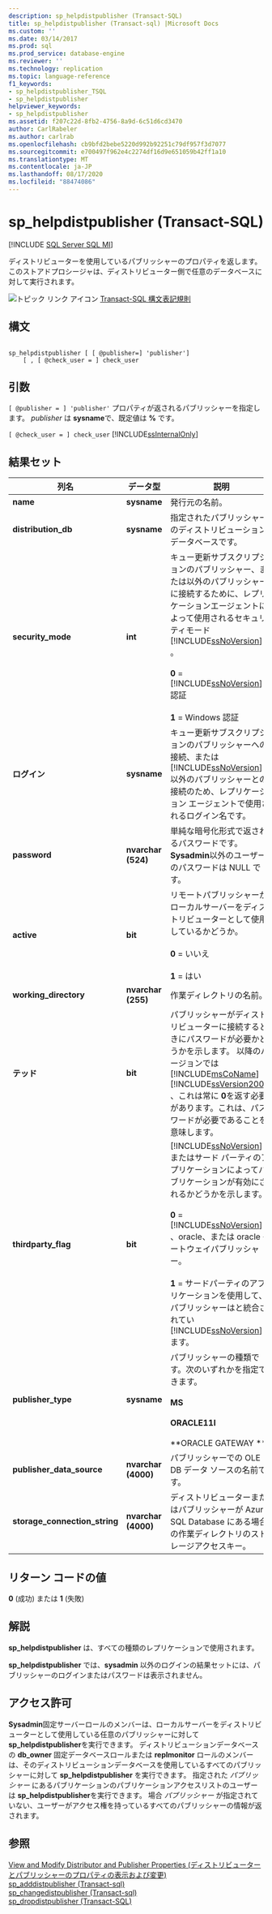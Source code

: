 ```yaml
---
description: sp_helpdistpublisher (Transact-SQL)
title: sp_helpdistpublisher (Transact-sql) |Microsoft Docs
ms.custom: ''
ms.date: 03/14/2017
ms.prod: sql
ms.prod_service: database-engine
ms.reviewer: ''
ms.technology: replication
ms.topic: language-reference
f1_keywords:
- sp_helpdistpublisher_TSQL
- sp_helpdistpublisher
helpviewer_keywords:
- sp_helpdistpublisher
ms.assetid: f207c22d-8fb2-4756-8a9d-6c51d6cd3470
author: CarlRabeler
ms.author: carlrab
ms.openlocfilehash: cb9bfd2bebe5220d992b92251c79df957f3d7077
ms.sourcegitcommit: e700497f962e4c2274df16d9e651059b42ff1a10
ms.translationtype: MT
ms.contentlocale: ja-JP
ms.lasthandoff: 08/17/2020
ms.locfileid: "88474086"
---
```

# <a name="sp_helpdistpublisher-transact-sql"></a>sp_helpdistpublisher (Transact-SQL)
[!INCLUDE [SQL Server SQL MI](../../includes/applies-to-version/sql-asdbmi.md)]

  ディストリビューターを使用しているパブリッシャーのプロパティを返します。 このストアドプロシージャは、ディストリビューター側で任意のデータベースに対して実行されます。  
  
 ![トピック リンク アイコン](../../database-engine/configure-windows/media/topic-link.gif "トピック リンク アイコン") [Transact-SQL 構文表記規則](../../t-sql/language-elements/transact-sql-syntax-conventions-transact-sql.md)  
  
## <a name="syntax"></a>構文  
  
```  
  
sp_helpdistpublisher [ [ @publisher=] 'publisher']   
    [ , [ @check_user = ] check_user  
```  
  
## <a name="arguments"></a>引数  
`[ @publisher = ] 'publisher'` プロパティが返されるパブリッシャーを指定します。 *publisher* は **sysname**で、既定値は **%** です。  
  
`[ @check_user = ] check_user` [!INCLUDE[ssInternalOnly](../../includes/ssinternalonly-md.md)]  
  
## <a name="result-sets"></a>結果セット  
  
|列名|データ型|説明|  
|-----------------|---------------|-----------------|  
|**name**|**sysname**|発行元の名前。|  
|**distribution_db**|**sysname**|指定されたパブリッシャーのディストリビューションデータベースです。|  
|**security_mode**|**int**|キュー更新サブスクリプションのパブリッシャー、または以外のパブリッシャーに接続するために、レプリケーションエージェントによって使用されるセキュリティモード [!INCLUDE[ssNoVersion](../../includes/ssnoversion-md.md)] 。<br /><br /> **0**  =  [!INCLUDE[ssNoVersion](../../includes/ssnoversion-md.md)] 認証<br /><br /> **1** = Windows 認証|  
|**ログイン**|**sysname**|キュー更新サブスクリプションのパブリッシャーへの接続、または [!INCLUDE[ssNoVersion](../../includes/ssnoversion-md.md)] 以外のパブリッシャーとの接続のため、レプリケーション エージェントで使用されるログイン名です。|  
|**password**|**nvarchar (524)**|単純な暗号化形式で返されるパスワードです。 **Sysadmin**以外のユーザーのパスワードは NULL です。|  
|**active**|**bit**|リモートパブリッシャーがローカルサーバーをディストリビューターとして使用しているかどうか。<br /><br /> **0** = いいえ<br /><br /> **1** = はい|  
|**working_directory**|**nvarchar (255)**|作業ディレクトリの名前。|  
|**テッド**|**bit**|パブリッシャーがディストリビューターに接続するときにパスワードが必要かどうかを示します。 以降のバージョンでは [!INCLUDE[msCoName](../../includes/msconame-md.md)] [!INCLUDE[ssVersion2005](../../includes/ssversion2005-md.md)] 、これは常に **0**を返す必要があります。これは、パスワードが必要であることを意味します。|  
|**thirdparty_flag**|**bit**|[!INCLUDE[ssNoVersion](../../includes/ssnoversion-md.md)] またはサード パーティのアプリケーションによってパブリケーションが有効にされるかどうかを示します。<br /><br /> **0**  =  [!INCLUDE[ssNoVersion](../../includes/ssnoversion-md.md)] 、oracle、または oracle ゲートウェイパブリッシャー。<br /><br /> **1** = サードパーティのアプリケーションを使用して、パブリッシャーはと統合されてい [!INCLUDE[ssNoVersion](../../includes/ssnoversion-md.md)] ます。|  
|**publisher_type**|**sysname**|パブリッシャーの種類です。次のいずれかを指定できます。<br /><br /> **MS**<br /><br /> **ORACLE11I**<br /><br /> **ORACLE GATEWAY **|  
|**publisher_data_source**|**nvarchar (4000)**|パブリッシャーでの OLE DB データ ソースの名前です。|  
|**storage_connection_string**|**nvarchar (4000)**|ディストリビューターまたはパブリッシャーが Azure SQL Database にある場合の作業ディレクトリのストレージアクセスキー。|  
  
## <a name="return-code-values"></a>リターン コードの値  
 **0** (成功) または **1** (失敗)  
  
## <a name="remarks"></a>解説  
 **sp_helpdistpublisher** は、すべての種類のレプリケーションで使用されます。  
  
 **sp_helpdistpublisher** では、**sysadmin** 以外のログインの結果セットには、パブリッシャーのログインまたはパスワードは表示されません。  
  
## <a name="permissions"></a>アクセス許可  
 **Sysadmin**固定サーバーロールのメンバーは、ローカルサーバーをディストリビューターとして使用している任意のパブリッシャーに対して**sp_helpdistpublisher**を実行できます。 ディストリビューションデータベースの **db_owner** 固定データベースロールまたは **replmonitor** ロールのメンバーは、そのディストリビューションデータベースを使用しているすべてのパブリッシャーに対して **sp_helpdistpublisher** を実行できます。 指定された *パブリッシャー* にあるパブリケーションのパブリケーションアクセスリストのユーザーは **sp_helpdistpublisher**を実行できます。 場合 *パブリッシャー* が指定されていない、ユーザーがアクセス権を持っているすべてのパブリッシャーの情報が返されます。  
  
## <a name="see-also"></a>参照  
 [View and Modify Distributor and Publisher Properties (ディストリビューターとパブリッシャーのプロパティの表示および変更)](../../relational-databases/replication/view-and-modify-distributor-and-publisher-properties.md)   
 [sp_adddistpublisher &#40;Transact-sql&#41;](../../relational-databases/system-stored-procedures/sp-adddistpublisher-transact-sql.md)   
 [sp_changedistpublisher &#40;Transact-sql&#41;](../../relational-databases/system-stored-procedures/sp-changedistpublisher-transact-sql.md)   
 [sp_dropdistpublisher &#40;Transact-SQL&#41;](../../relational-databases/system-stored-procedures/sp-dropdistpublisher-transact-sql.md)  
  
  
